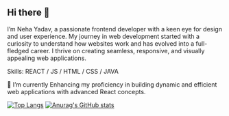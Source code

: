 ## Hi there 👋

I’m Neha Yadav, a passionate frontend developer with a keen eye for design and user experience. My journey in web development started with a curiosity to understand how websites work and has evolved into a full-fledged career. I thrive on creating seamless, responsive, and visually appealing web applications.

Skills:  REACT / JS / HTML / CSS / JAVA

 🌱 I’m currently Enhancing my proficiency in building dynamic and efficient web applications with advanced React concepts. 






[![Top Langs](https://github-readme-stats.vercel.app/api/top-langs/?username=NehaYadav010&layout=pie)](https://github.com/anuraghazra/github-readme-stats)
[![Anurag's GitHub stats](https://github-readme-stats.vercel.app/api?username=NehaYadav010)](https://github.com/anuraghazra/github-readme-stats)
